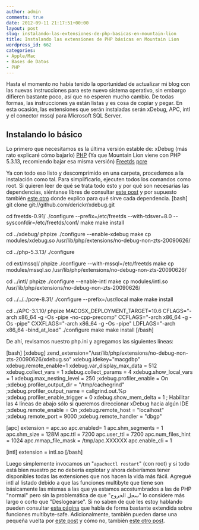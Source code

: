 ```yaml
---
author: admin
comments: true
date: 2012-09-11 21:17:51+00:00
layout: post
slug: instalando-las-extensiones-de-php-basicas-en-mountain-lion
title: Instalando las extensiones de PHP básicas en Mountain Lion
wordpress_id: 662
categories:
- Apple/Mac
- Bases de Datos
- PHP
---
```


Hasta el momento no había tenido la oportunidad de actualizar mi blog con las nuevas instrucciones para este nuevo sistema operativo, sin embargo difieren bastante poco, así que no esperen mucho cambio. De todas formas, las instrucciones ya están listas y es cosa de copiar y pegar. En esta ocasión, las extensiones que serán instaladas serán xDebug, APC, intl y el conector mssql para Microsoft SQL Server.<!-- more -->



## Instalando lo básico


Lo primero que necesitamos es la última versión estable de:
xDebug (más rato explicaré cómo bajarlo)
[PHP](http://www.php.net/get/php-5.3.13.tar.gz/from/a/mirror) (Ya que Mountain Lion viene con PHP 5.3.13, recomiendo bajar esa misma versión)
[Freetds](ftp://mirrors.ibiblio.org/freetds/stable/)
[pcre](ftp://ftp.csx.cam.ac.uk/pub/software/programming/pcre)

Ya con todo eso listo y descomprimido en una carpeta, procedemos a la instalación como tal. Para simplificarlo, ejecuten todos los comandos como root. Si quieren leer de qué se trata todo esto y por qué son necesarias las dependencias, siéntanse libres de consultar [este post](http://blog.unreal4u.com/2011/07/instalacion-de-php-mssql-y-xdebug-en-mac-os-lion/) y por supuesto también [este otro](http://blog.unreal4u.com/2011/04/instalar-apc-para-php-en-snow-leopard/) donde explico para qué sirve cada dependencia.
[bash]
git clone git://github.com/derickr/xdebug.git

cd freetds-0.91/
./configure --prefix=/etc/freetds --with-tdsver=8.0 --sysconfdir=/etc/freetds/conf/
make
make install

cd ../xdebug/
phpize
./configure --enable-xdebug
make
cp modules/xdebug.so /usr/lib/php/extensions/no-debug-non-zts-20090626/

cd ../php-5.3.13/
./configure

cd ext/mssql/
phpize
./configure --with-mssql=/etc/freetds
make
cp modules/mssql.so /usr/lib/php/extensions/no-debug-non-zts-20090626/

cd ../intl/
phpize
./configure --enable-intl
make
cp modules/intl.so /usr/lib/php/extensions/no-debug-non-zts-20090626/

cd ../../../pcre-8.31/
./configure --prefix=/usr/local
make
make install

cd ../APC-3.1.10/
phpize
MACOSX_DEPLOYMENT_TARGET=10.6 CFLAGS="-arch x86_64 -g -Os -pipe -no-cpp-precomp" CCFLAGS="-arch x86_64 -g -Os -pipe" CXXFLAGS="-arch x86_64 -g -Os -pipe" LDFLAGS="-arch x86_64 -bind_at_load" ./configure
make
make install
[/bash]

De ahí, revisamos nuestro php.ini y agregamos las siguientes líneas: 

[bash]
[xdebug]
zend_extension="/usr/lib/php/extensions/no-debug-non-zts-20090626/xdebug.so"
xdebug.idekey="macgdbp"
xdebug.remote_enable=1
xdebug.var_display_max_data = 512
xdebug.collect_vars = 1
xdebug.collect_params = 4
xdebug.show_local_vars = 1
xdebug.max_nesting_level = 250
;xdebug.profiler_enable = On
;xdebug.profiler_output_dir = "/tmp/cachegrind"
;xdebug.profiler_output_name = callgrind.out.%p
;xdebug.profiler_enable_trigger = 0
xdebug.show_mem_delta = 1
; Habilitar las 4 líneas de abajo sólo si queremos direccionar xDebug hacia algún IDE
;xdebug.remote_enable = On
;xdebug.remote_host = "localhost"
;xdebug.remote_port = 9000
;xdebug.remote_handler = "dbgp"

[apc]
extension = apc.so
apc.enabled= 1
apc.shm_segments = 1
apc.shm_size = 128M
apc.ttl = 7200
apc.user_ttl = 7200
apc.num_files_hint = 1024
apc.mmap_file_mask = /tmp/apc.XXXXXX
apc.enable_cli = 1

[intl]
extension = intl.so
[/bash]

Luego simplemente invocamos un "`apachectl restart`" (con root) y si todo está bien nuestro pc no debería explotar y ahora deberíamos tener disponibles todas las extensiones que nos hacen la vida más fácil. Agregué intl al listado debido a que las funciones multibyte que tiene son básicamente las mismas a las que ya estamos acostumbrados a las de PHP "normal" pero sin la problemática de que "سجل الخروج" lo considere más largo o corto que "Deslogearse". Si no saben de qué les estoy hablando pueden consultar [esta página](http://php.net/manual/en/book.mbstring.php) que habla de forma bastante extendida sobre funciones multibyte-safe. Adicionalmente, también pueden darse una pequeña vuelta por [este post](http://blog.unreal4u.com/2012/08/sobre-collation-y-charset-en-mysql/) y cómo no, también [este otro post](http://blog.unreal4u.com/2010/09/problemas-en-los-tildes-o-acentos/). 

